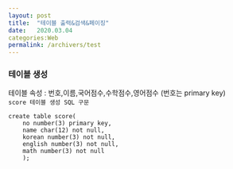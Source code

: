 ```yaml
---
layout: post
title:  "테이블 출력&검색&페이징"
date:   2020.03.04
categories:Web
permalink: /archivers/test
---
```


### 테이블 생성
테이블 속성 : 번호,이름,국어점수,수학점수,영어점수 (번호는 primary key)  
`score 테이블 생성 SQL 구문`
~~~
create table score(
    no number(3) primary key,
    name char(12) not null,
    korean number(3) not null,
    english number(3) not null,
    math number(3) not null 
    );
~~~
